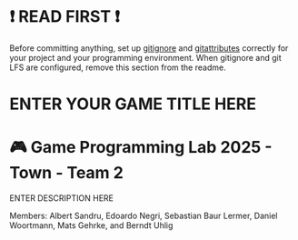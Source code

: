 # :exclamation: READ FIRST :exclamation:
Before committing anything, set up [gitignore](.gitignore) and [gitattributes](.gitattributes) correctly for your project and your programming environment. When gitignore and git LFS are configured, remove this section from the readme.

# ENTER YOUR GAME TITLE HERE
# :video_game: Game Programming Lab 2025 - Town - Team 2

ENTER DESCRIPTION HERE

Members: Albert Sandru, Edoardo Negri, Sebastian Baur Lermer, Daniel Woortmann, Mats Gehrke, and Berndt Uhlig